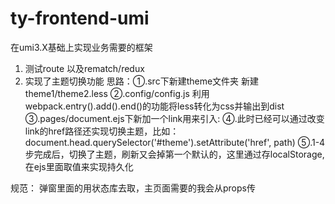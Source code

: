 # ty-frontend-umi
在umi3.X基础上实现业务需要的框架

1. 测试route 以及rematch/redux
2. 实现了主题切换功能
   思路：①.src下新建theme文件夹 新建theme1/theme2.less
        ②.config/config.js 利用webpack.entry().add().end()的功能将less转化为css并输出到dist
        ③.pages/document.ejs下新加一个link用来引入:<link rel="stylesheet" href="/theme1.css" id='theme'>
        ④.此时已经可以通过改变link的href路径还实现切换主题，比如：document.head.querySelector('#theme').setAttribute('href', path)
        ⑤.1-4步完成后，切换了主题，刷新又会掉第一个默认的，这里通过存localStorage,在ejs里面取值来实现持久化
        
        

规范：
弹窗里面的用状态库去取，主页面需要的我会从props传
